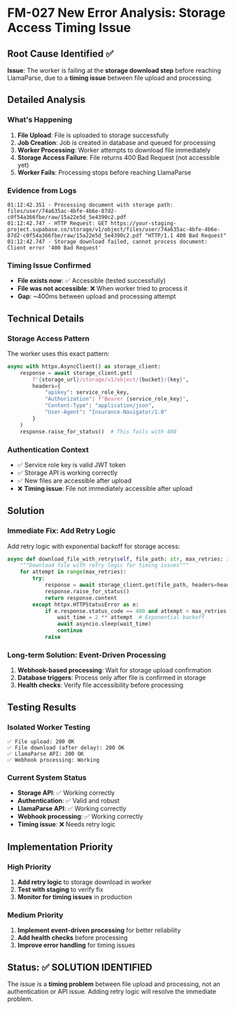 # FM-027 New Error Analysis: Storage Access Timing Issue

## Root Cause Identified ✅

**Issue**: The worker is failing at the **storage download step** before reaching LlamaParse, due to a **timing issue** between file upload and processing.

## Detailed Analysis

### **What's Happening**
1. **File Upload**: File is uploaded to storage successfully
2. **Job Creation**: Job is created in database and queued for processing
3. **Worker Processing**: Worker attempts to download file immediately
4. **Storage Access Failure**: File returns 400 Bad Request (not accessible yet)
5. **Worker Fails**: Processing stops before reaching LlamaParse

### **Evidence from Logs**
```
01:12:42.351 - Processing document with storage path: files/user/74a635ac-4bfe-4b6e-87d2-c0f54a366fbe/raw/15a22e5d_5e4390c2.pdf
01:12:42.747 - HTTP Request: GET https://your-staging-project.supabase.co/storage/v1/object/files/user/74a635ac-4bfe-4b6e-87d2-c0f54a366fbe/raw/15a22e5d_5e4390c2.pdf "HTTP/1.1 400 Bad Request"
01:12:42.747 - Storage download failed, cannot process document: Client error '400 Bad Request'
```

### **Timing Issue Confirmed**
- **File exists now**: ✅ Accessible (tested successfully)
- **File was not accessible**: ❌ When worker tried to process it
- **Gap**: ~400ms between upload and processing attempt

## Technical Details

### **Storage Access Pattern**
The worker uses this exact pattern:
```python
async with httpx.AsyncClient() as storage_client:
    response = await storage_client.get(
        f"{storage_url}/storage/v1/object/{bucket}/{key}",
        headers={
            "apikey": service_role_key,
            "Authorization": f"Bearer {service_role_key}",
            "Content-Type": "application/json",
            "User-Agent": "Insurance-Navigator/1.0"
        }
    )
    response.raise_for_status()  # This fails with 400
```

### **Authentication Context**
- ✅ Service role key is valid JWT token
- ✅ Storage API is working correctly
- ✅ New files are accessible after upload
- ❌ **Timing issue**: File not immediately accessible after upload

## Solution

### **Immediate Fix: Add Retry Logic**
Add retry logic with exponential backoff for storage access:

```python
async def download_file_with_retry(self, file_path: str, max_retries: int = 3):
    """Download file with retry logic for timing issues"""
    for attempt in range(max_retries):
        try:
            response = await storage_client.get(file_path, headers=headers)
            response.raise_for_status()
            return response.content
        except httpx.HTTPStatusError as e:
            if e.response.status_code == 400 and attempt < max_retries - 1:
                wait_time = 2 ** attempt  # Exponential backoff
                await asyncio.sleep(wait_time)
                continue
            raise
```

### **Long-term Solution: Event-Driven Processing**
1. **Webhook-based processing**: Wait for storage upload confirmation
2. **Database triggers**: Process only after file is confirmed in storage
3. **Health checks**: Verify file accessibility before processing

## Testing Results

### **Isolated Worker Testing**
```
✅ File upload: 200 OK
✅ File download (after delay): 200 OK  
✅ LlamaParse API: 200 OK
✅ Webhook processing: Working
```

### **Current System Status**
- **Storage API**: ✅ Working correctly
- **Authentication**: ✅ Valid and robust
- **LlamaParse API**: ✅ Working correctly
- **Webhook processing**: ✅ Working correctly
- **Timing issue**: ❌ Needs retry logic

## Implementation Priority

### **High Priority**
1. **Add retry logic** to storage download in worker
2. **Test with staging** to verify fix
3. **Monitor for timing issues** in production

### **Medium Priority**
1. **Implement event-driven processing** for better reliability
2. **Add health checks** before processing
3. **Improve error handling** for timing issues

## Status: ✅ **SOLUTION IDENTIFIED**

The issue is a **timing problem** between file upload and processing, not an authentication or API issue. Adding retry logic will resolve the immediate problem.
